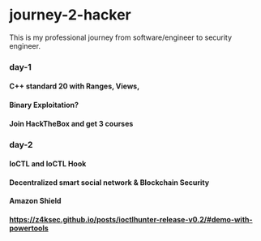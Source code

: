 # journey-2-hacker
This is my professional journey from software/engineer to security engineer.

### day-1
#### C++ standard 20 with Ranges, Views, 
#### Binary Exploitation?
#### Join HackTheBox and get 3 courses

### day-2
#### IoCTL and IoCTL Hook
#### Decentralized smart social network & Blockchain Security
#### Amazon Shield
#### https://z4ksec.github.io/posts/ioctlhunter-release-v0.2/#demo-with-powertools
